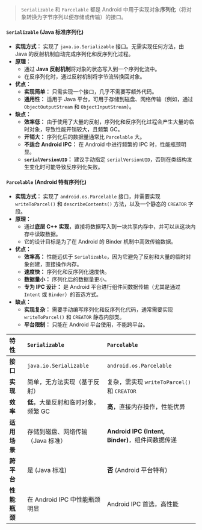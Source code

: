 
> `Serializable` 和 `Parcelable` 都是 Android 中用于实现对象**序列化**（将对象转换为字节序列以便存储或传输）的接口。

#### `Serializable` (Java 标准序列化)

- **实现方式：** 实现了 `java.io.Serializable` 接口。无需实现任何方法，由 Java 的反射机制自动完成序列化和反序列化过程。
- **原理：**
    - 通过 **Java 反射机制**将对象的状态写入到一个序列化流中。
    - 在反序列化时，通过反射机制将字节流转换回对象。
- **优点：**
    - **实现简单：** 只需实现一个接口，几乎不需要写额外代码。
    - **通用性：** 适用于 Java 平台，可用于存储到磁盘、网络传输（例如，通过 `ObjectOutputStream` 和 `ObjectInputStream`）。
- **缺点：**
    - **效率低：** 由于使用了大量的反射，序列化和反序列化过程会产生大量的临时对象，导致性能开销较大，且频繁 GC。
    - **开销大：** 序列化后的数据量通常比 `Parcelable` 大。
    - **不适合 Android IPC：** 在 Android 中进行频繁的 IPC 时，性能瓶颈明显。
    - **`serialVersionUID`：** 建议手动指定 `serialVersionUID`，否则在类结构发生变化时可能导致反序列化失败。

#### `Parcelable` (Android 特有序列化)

- **实现方式：** 实现了 `android.os.Parcelable` 接口，并需要实现 `writeToParcel()` 和 `describeContents()` 方法，以及一个静态的 `CREATOR` 字段。
- **原理：**
    - 通过**底层 C++ 实现**，直接将数据写入到一块共享内存中，并可以从这块内存中读取数据。
    - 它的设计目标是为了在 Android 的 Binder 机制中高效传输数据。
- **优点：**
    - **效率高：** 性能远优于 `Serializable`，因为它避免了反射和大量的临时对象创建，直接操作内存。
    - **速度快：** 序列化和反序列化速度快。
    - **数据量小：** 序列化后的数据量更小。
    - **专为 IPC 设计：** 是 Android 平台进行组件间数据传输（尤其是通过 `Intent` 或 `Binder`）的首选方式。
- **缺点：**
    - **实现复杂：** 需要手动编写序列化和反序列化代码，通常需要实现 `writeToParcel()` 和 `CREATOR` 静态内部类。
    - **平台限制：** 只能在 Android 平台使用，不能跨平台。

| 特性       | `Serializable`         | `Parcelable`                             |
| :------- | :--------------------- | :--------------------------------------- |
| **接口**   | `java.io.Serializable` | `android.os.Parcelable`                  |
| **实现**   | 简单，无方法实现（基于反射）         | 复杂，需实现 `writeToParcel()` 和 `CREATOR`     |
| **效率**   | **低**，大量反射和临时对象，频繁 GC  | **高**，直接内存操作，性能优异                        |
| **适用场景** | 存储到磁盘、网络传输（Java 标准）    | **Android IPC (Intent, Binder)**，组件间数据传递 |
| **跨平台**  | 是 (Java 标准)            | **否** (Android 平台特有)                     |
| **性能瓶颈** | 在 Android IPC 中性能瓶颈明显  | Android IPC 首选，高性能                       |
